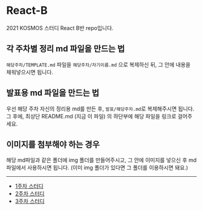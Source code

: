 # React-B

2021 KOSMOS 스터디 React B반 repo입니다.

## 각 주차별 정리 md 파일을 만드는 법

`해당주차/TEMPLATE.md` 파일을 `해당주차/자기이름.md` 으로 복제하신 뒤, 그 안에 내용을 채워넣으시면 됩니다.

## 발표용 md 파일을 만드는 법

우선 해당 주차 자신의 정리용 md를 만든 후, `발표/해당주차.md`로 복제해주시면 됩니다. 그 후에, 최상단 README.md (지금 이 파일) 의 하단부에 해당 파일을 링크로 걸어주세요.

## 이미지를 첨부해야 하는 경우

해당 md파일과 같은 폴더에 img 폴더를 만들어주시고, 그 안에 이미지를 넣으신 후 md 파일에서 사용하시면 됩니다. (이미 img 폴더가 있다면 그 폴더를 이용하시면 돼요.)

------

- [1주차 스터디](./발표/1주차.md)
- [2주차 스터디](./발표/2주차.md)
- [3주차 스터디](./발표/3주차.md)

